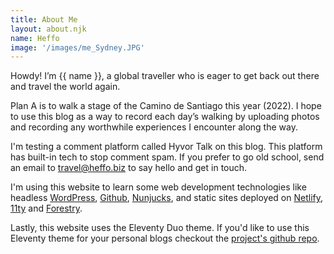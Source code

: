 ```yaml
---
title: About Me
layout: about.njk
name: Heffo
image: '/images/me_Sydney.JPG'
---
```


Howdy! I’m {{ name }}, a global traveller who is eager to get back out there and travel the world again.

Plan A is to walk a stage of the Camino de Santiago this year (2022). I hope to use this blog as a way to record each day’s walking by uploading photos and recording any worthwhile experiences I encounter along the way.

I'm testing a comment platform called Hyvor Talk on this blog. This platform has built-in tech to stop comment spam. If you prefer to go old school, send an email to [travel@heffo.biz](mailto:travel@heffo.biz) to say hello and get in touch.

I'm using this website to learn some web development technologies like headless [WordPress](https://wordpress.org/), [Github](https://github.com/), [Nunjucks](https://mozilla.github.io/nunjucks/), and static sites deployed on [Netlify](https://netlify.com/), [11ty](https://www.11ty.dev/) and [Forestry](https://forestry.io/).

Lastly, this website uses the Eleventy Duo theme. If you'd like to use this Eleventy theme for your personal blogs checkout the <a href="https://github.com/yinkakun/eleventy-duo" target="_blank" rel="noopener noreferrer">project's github repo</a>.